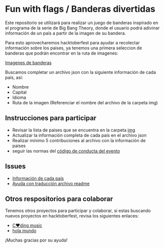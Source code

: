 # Fun with flags / Banderas divertidas

Este repositorio se utilizará para realizar un juego de banderas inspirado en el programa de la serie de Big Bang Theory, donde el usuario podrá adivinar información de un país a partir de la imagen de su bandera.

Para esto aprovecharemos hacktoberfest para ayudar a recolectar información sobre los paises, ya tenemos una primera seleccion de banderas que podrán encontrar en la ruta de imagenes:

[Imagenes de banderas](https://github.com/xaca/juego_banderas/tree/master/img)

Buscamos completar un archivo json con la siguiente información de cada país, asi:

+ Nombre
+ Capital
+ Idioma
+ Ruta de la imagen (Referenciar el nombre del archivo de la carpeta img)

## Instrucciones para participar

+ Revisar la lista de paises que se encuentra en la carpeta [img](https://github.com/xaca/juego_banderas/tree/master/img)
+ Actualizar la información completa de cada país en el archivo json
+ Realizar mínimo 5 contribuciones al archivo con la información de países
+ seguir las normas del [código de conducta del evento](https://docs.google.com/document/d/1gFKOhyUqMZzrZcbq8A_TpO5x9J9HK6agv70awCH8pyI/edit)

## Issues

+ [Información de cada país](https://github.com/xaca/juego_banderas/issues/1)
+ [Ayuda con traducción archivo readme](https://github.com/xaca/juego_banderas/issues/2)

## Otros respositorios para colaborar

Tenemos otros proyectos para participar y colaborar, si estas buscando nuevos proyectos en hacktoberfest, revisa los siguientes enlaces:

+ [C:heart:ding music](https://github.com/xaca/coding-music)
+ [hola mundo](https://github.com/xaca/holamundo.co)

¡Muchas gracias por su ayuda!